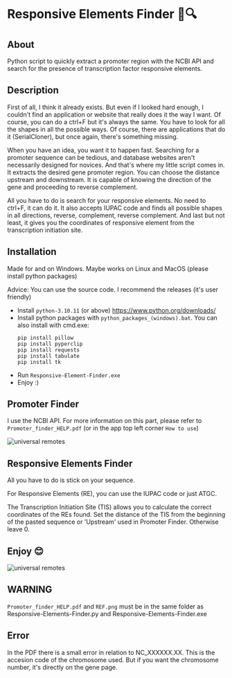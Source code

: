# Responsive Elements Finder 🧬🔍

## About

Python script to quickly extract a promoter region with the NCBI API and search for the presence of transcription factor responsive elements.

## Description

First of all, I think it already exists. But even if I looked hard enough, I couldn't find an application or website that really does it the way I want. Of course, you can do a ctrl+F but it's always the same. You have to look for all the shapes in all the possible ways. Of course, there are applications that do it (SerialCloner), but once again, there's something missing. 

When you have an idea, you want it to happen fast. Searching for a promoter sequence can be tedious, and database websites aren't necessarily designed for novices. And that's where my little script comes in. It extracts the desired gene promoter region. You can choose the distance upstream and downstream. It is capable of knowing the direction of the gene and proceeding to reverse complement.

All you have to do is search for your responsive elements. No need to ctrl+F, it can do it. It also accepts IUPAC code and finds all possible shapes in all directions, reverse, complement, reverse complement. And last but not least, it gives you the coordinates of responsive element from the transcription initiation site.

## Installation
Made for and on Windows. Maybe works on Linux and MacOS (please install python packages)

Advice: You can use the source code. I recommend the releases (it's user friendly)

- Install ``python-3.10.11`` (or above) https://www.python.org/downloads/
- Install python packages with ``python_packages_(windows).bat``. You can also install with cmd.exe:
    ```shell
   pip install pillow
   pip install pyperclip
   pip install requests
   pip install tabulate
   pip install tk
    ```
- Run ``Responsive-Element-Finder.exe``
- Enjoy :)

## Promoter Finder

I use the NCBI API. For more information on this part, please refer to ``Promoter_finder_HELP.pdf`` (or in the app top left corner ``How to use``)

![universal remotes](https://raw.githubusercontent.com/Jumitti/Responsive-Elements-Finder/main/img/HELP_pdf.png)

## Responsive Elements Finder

All you have to do is stick on your sequence.

For Responsive Elements (RE), you can use the IUPAC code or just ATGC.

The Transcription Initiation Site (TIS) allows you to calculate the correct coordinates of the REs found. Set the distance of the TIS from the beginning of the pasted sequence or 'Upstream' used in Promoter Finder. Otherwise leave 0.

## Enjoy 😊

![universal remotes](https://raw.githubusercontent.com/Jumitti/Responsive-Elements-Finder/main/img/Responsive%20Elements%20Finder.png)

## WARNING

``Promoter_finder_HELP.pdf`` and ``REF.png`` must be in the same folder as Responsive-Elements-Finder.py and Responsive-Elements-Finder.exe

## Error

In the PDF there is a small error in relation to NC_XXXXXX.XX. This is the accesion code of the chromosome used. But if you want the chromosome number, it's directly on the gene page.
